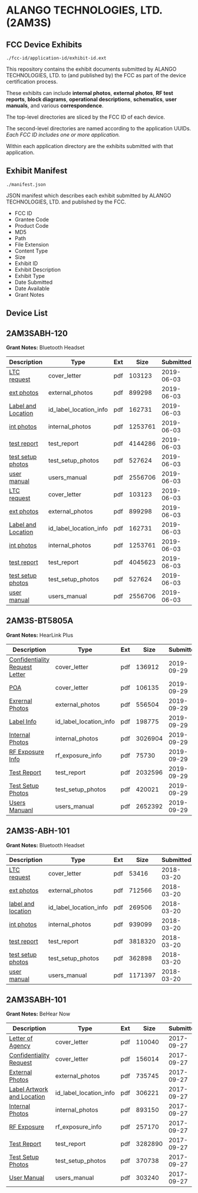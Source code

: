 # ALANGO TECHNOLOGIES, LTD. (2AM3S)
## FCC Device Exhibits

```
./fcc-id/application-id/exhibit-id.ext
```

This repository contains the exhibit documents submitted by ALANGO TECHNOLOGIES, LTD. to (and published by) the FCC as part of the device certification process.

These exhibits can include **internal photos**, **external photos**, **RF test reports**, **block diagrams**, **operational descriptions**, **schematics**, **user manuals**, and various **correspondence**.

The top-level directories are sliced by the FCC ID of each device.

The second-level directories are named according to the application UUIDs. *Each FCC ID includes one or more application.*

Within each application directory are the exhibits submitted with that application. 

## Exhibit Manifest

```
./manifest.json
```

JSON manifest which describes each exhibit submitted by ALANGO TECHNOLOGIES, LTD. and published by the FCC.

- FCC ID
- Grantee Code
- Product Code
- MD5
- Path
- File Extension
- Content Type
- Size
- Exhibit ID
- Exhibit Description
- Exhibit Type
- Date Submitted
- Date Available
- Grant Notes

## Device List
## 2AM3SABH-120
**Grant Notes:** Bluetooth Headset

| Description | Type | Ext | Size | Submitted | Available |
| ----------- | ---- | --- | ---- | --------- | --------- |
| [LTC request](2AM3SABH-120/4c9a2f9b28b07da6874a60d15a93b65f/4304191.pdf) | cover_letter | pdf | 103123 | 2019-06-03 | 2019-06-03 |
| [ext photos](2AM3SABH-120/4c9a2f9b28b07da6874a60d15a93b65f/4304192.pdf) | external_photos | pdf | 899298 | 2019-06-03 | 2019-06-03 |
| [Label and Location](2AM3SABH-120/4c9a2f9b28b07da6874a60d15a93b65f/4304193.pdf) | id_label_location_info | pdf | 162731 | 2019-06-03 | 2019-06-03 |
| [int photos](2AM3SABH-120/4c9a2f9b28b07da6874a60d15a93b65f/4304194.pdf) | internal_photos | pdf | 1253761 | 2019-06-03 | 2019-06-03 |
| [test report](2AM3SABH-120/4c9a2f9b28b07da6874a60d15a93b65f/4304210.pdf) | test_report | pdf | 4144286 | 2019-06-03 | 2019-06-03 |
| [test setup photos](2AM3SABH-120/4c9a2f9b28b07da6874a60d15a93b65f/4304195.pdf) | test_setup_photos | pdf | 527624 | 2019-06-03 | 2019-06-03 |
| [user manual](2AM3SABH-120/4c9a2f9b28b07da6874a60d15a93b65f/4304196.pdf) | users_manual | pdf | 2556706 | 2019-06-03 | 2019-06-03 |
| [LTC request](2AM3SABH-120/4ec86e1e239a78b58008666452c0ea8b/4304191.pdf) | cover_letter | pdf | 103123 | 2019-06-03 | 2019-06-03 |
| [ext photos](2AM3SABH-120/4ec86e1e239a78b58008666452c0ea8b/4304192.pdf) | external_photos | pdf | 899298 | 2019-06-03 | 2019-06-03 |
| [Label and Location](2AM3SABH-120/4ec86e1e239a78b58008666452c0ea8b/4304193.pdf) | id_label_location_info | pdf | 162731 | 2019-06-03 | 2019-06-03 |
| [int photos](2AM3SABH-120/4ec86e1e239a78b58008666452c0ea8b/4304194.pdf) | internal_photos | pdf | 1253761 | 2019-06-03 | 2019-06-03 |
| [test report](2AM3SABH-120/4ec86e1e239a78b58008666452c0ea8b/4304186.pdf) | test_report | pdf | 4045623 | 2019-06-03 | 2019-06-03 |
| [test setup photos](2AM3SABH-120/4ec86e1e239a78b58008666452c0ea8b/4304195.pdf) | test_setup_photos | pdf | 527624 | 2019-06-03 | 2019-06-03 |
| [user manual](2AM3SABH-120/4ec86e1e239a78b58008666452c0ea8b/4304196.pdf) | users_manual | pdf | 2556706 | 2019-06-03 | 2019-06-03 |
## 2AM3S-BT5805A
**Grant Notes:** HearLink Plus

| Description | Type | Ext | Size | Submitted | Available |
| ----------- | ---- | --- | ---- | --------- | --------- |
| [Confidentiality Request Letter](2AM3S-BT5805A/c913123b8cfcf3e3e74aa6aeff980a48/4465111.pdf) | cover_letter | pdf | 136912 | 2019-09-29 | 2019-09-29 |
| [POA](2AM3S-BT5805A/c913123b8cfcf3e3e74aa6aeff980a48/4465112.pdf) | cover_letter | pdf | 106135 | 2019-09-29 | 2019-09-29 |
| [Exrernal Photos](2AM3S-BT5805A/c913123b8cfcf3e3e74aa6aeff980a48/4465108.pdf) | external_photos | pdf | 556504 | 2019-09-29 | 2019-09-29 |
| [Label Info](2AM3S-BT5805A/c913123b8cfcf3e3e74aa6aeff980a48/4465110.pdf) | id_label_location_info | pdf | 198775 | 2019-09-29 | 2019-09-29 |
| [Internal Photos](2AM3S-BT5805A/c913123b8cfcf3e3e74aa6aeff980a48/4465109.pdf) | internal_photos | pdf | 3026904 | 2019-09-29 | 2019-09-29 |
| [RF Exposure Info](2AM3S-BT5805A/c913123b8cfcf3e3e74aa6aeff980a48/4465113.pdf) | rf_exposure_info | pdf | 75730 | 2019-09-29 | 2019-09-29 |
| [Test Report](2AM3S-BT5805A/c913123b8cfcf3e3e74aa6aeff980a48/4465115.pdf) | test_report | pdf | 2032596 | 2019-09-29 | 2019-09-29 |
| [Test Setup Photos](2AM3S-BT5805A/c913123b8cfcf3e3e74aa6aeff980a48/4465114.pdf) | test_setup_photos | pdf | 420021 | 2019-09-29 | 2019-09-29 |
| [Users Manuanl](2AM3S-BT5805A/c913123b8cfcf3e3e74aa6aeff980a48/4465116.pdf) | users_manual | pdf | 2652392 | 2019-09-29 | 2019-09-29 |
## 2AM3S-ABH-101
**Grant Notes:** Bluetooth Headset

| Description | Type | Ext | Size | Submitted | Available |
| ----------- | ---- | --- | ---- | --------- | --------- |
| [LTC request](2AM3S-ABH-101/ba38e92955f733feace3a7468459d0ab/3787803.pdf) | cover_letter | pdf | 53416 | 2018-03-20 | 2018-03-20 |
| [ext photos](2AM3S-ABH-101/ba38e92955f733feace3a7468459d0ab/3787804.pdf) | external_photos | pdf | 712566 | 2018-03-20 | 2018-03-20 |
| [label and location](2AM3S-ABH-101/ba38e92955f733feace3a7468459d0ab/3787805.pdf) | id_label_location_info | pdf | 269506 | 2018-03-20 | 2018-03-20 |
| [int photos](2AM3S-ABH-101/ba38e92955f733feace3a7468459d0ab/3787807.pdf) | internal_photos | pdf | 939099 | 2018-03-20 | 2018-03-20 |
| [test report](2AM3S-ABH-101/ba38e92955f733feace3a7468459d0ab/3787806.pdf) | test_report | pdf | 3818320 | 2018-03-20 | 2018-03-20 |
| [test setup photos](2AM3S-ABH-101/ba38e92955f733feace3a7468459d0ab/3787808.pdf) | test_setup_photos | pdf | 362898 | 2018-03-20 | 2018-03-20 |
| [user manual](2AM3S-ABH-101/ba38e92955f733feace3a7468459d0ab/3787809.pdf) | users_manual | pdf | 1171397 | 2018-03-20 | 2018-03-20 |
## 2AM3SABH-101
**Grant Notes:** BeHear Now

| Description | Type | Ext | Size | Submitted | Available |
| ----------- | ---- | --- | ---- | --------- | --------- |
| [Letter of Agency](2AM3SABH-101/34ef56d6ceecb7b94dc82f71cd288409/3582007.pdf) | cover_letter | pdf | 110040 | 2017-09-27 | 2017-09-27 |
| [Confidentiality Request](2AM3SABH-101/34ef56d6ceecb7b94dc82f71cd288409/3582008.pdf) | cover_letter | pdf | 156014 | 2017-09-27 | 2017-09-27 |
| [External Photos](2AM3SABH-101/34ef56d6ceecb7b94dc82f71cd288409/3582018.pdf) | external_photos | pdf | 735745 | 2017-09-27 | 2017-09-27 |
| [Label Artwork and Location](2AM3SABH-101/34ef56d6ceecb7b94dc82f71cd288409/3582019.pdf) | id_label_location_info | pdf | 306221 | 2017-09-27 | 2017-09-27 |
| [Internal Photos](2AM3SABH-101/34ef56d6ceecb7b94dc82f71cd288409/3582020.pdf) | internal_photos | pdf | 893150 | 2017-09-27 | 2017-09-27 |
| [RF Exposure](2AM3SABH-101/34ef56d6ceecb7b94dc82f71cd288409/3582021.pdf) | rf_exposure_info | pdf | 257170 | 2017-09-27 | 2017-09-27 |
| [Test Report](2AM3SABH-101/34ef56d6ceecb7b94dc82f71cd288409/3582015.pdf) | test_report | pdf | 3282890 | 2017-09-27 | 2017-09-27 |
| [Test Setup Photos](2AM3SABH-101/34ef56d6ceecb7b94dc82f71cd288409/3582017.pdf) | test_setup_photos | pdf | 370738 | 2017-09-27 | 2017-09-27 |
| [User Manual](2AM3SABH-101/34ef56d6ceecb7b94dc82f71cd288409/3582009.pdf) | users_manual | pdf | 303240 | 2017-09-27 | 2017-09-27 |
